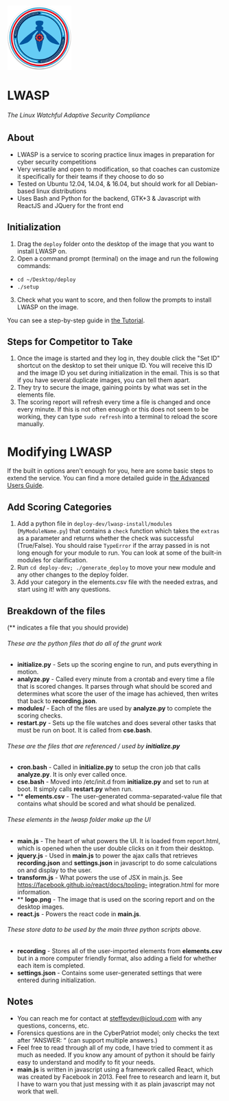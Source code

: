<img alt="LWASP Icon" src="/icon.png" width="150">

# LWASP

###### The Linux Watchful Adaptive Security Compliance

## About
* LWASP is a service to scoring practice linux images in preparation for cyber security competitions
* Very versatile and open to modification, so that coaches can customize it specifically for their teams if they choose to do so
* Tested on Ubuntu 12.04, 14.04, & 16.04, but should work for all Debian-based linux distributions
* Uses Bash and Python for the backend, GTK+3 & Javascript with ReactJS and JQuery for the front end

## Initialization
1. Drag the `deploy` folder onto the desktop of the image that you want to install LWASP on.
2. Open a command prompt (terminal) on the image and run the following commands:
  * `cd ~/Desktop/deploy`
  * `./setup`
3. Check what you want to score, and then follow the prompts to install LWASP on the image.

You can see a step-by-step guide in [the Tutorial](/Tutorial.pdf).

## Steps for Competitor to Take
1. Once the image is started and they log in, they double click the "Set ID" shortcut on the desktop to set their unique ID. You will receive this ID and the image ID you set during initialization in the email. This is so that if you have several duplicate images, you can tell them apart.
2. They try to secure the image, gaining points by what was set in the elements file.
3. The scoring report will refresh every time a file is changed and once every minute. If this is not often enough or this does not seem to be working, they can type `sudo refresh` into a terminal to reload the score manually.

# Modifying LWASP

If the built in options aren't enough for you, here are some basic steps to extend the service.  You can find a more detailed guide in [the Advanced Users Guide](/Advanced%20Users%20Guide.pdf).

## Add Scoring Categories
1. Add a python file in `deploy-dev/lwasp-install/modules` (`MyModuleName.py`) that contains a `check` function which takes the `extras` as a parameter and returns whether the check was successful (True/False).  You should raise `TypeError` if the array passed in is not long enough for your module to run. You can look at some of the built-in modules for clarification.
2. Run `cd deploy-dev; ./generate_deploy` to move your new module and any other changes to the deploy folder.
2. Add your category in the elements.csv file with the needed extras, and start using it!
with any questions.

## Breakdown of the files
(** indicates a file that you should provide)


###### These are the python files that do all of the grunt work
* **initialize.py** - Sets up the scoring engine to run, and puts everything in motion.
* **analyze.py** - Called every minute from a crontab and every time a file that is scored changes. It parses through what should be scored and determines what score the user of the image has achieved, then writes that back to **recording.json**.
* **modules/** - Each of the files are used by **analyze.py** to complete the scoring checks.
* **restart.py** - Sets up the file watches and does several other tasks that must be run on boot. It is called from **cse.bash**.


###### These are the files that are referenced / used by **initialize.py**
* **cron.bash** - Called in **initialize.py** to setup the cron job that calls **analyze.py**. It is only ever called once.
* **cse.bash** - Moved into /etc/init.d from **initialize.py** and set to run at boot. It simply calls **restart.py** when run.
* ** **elements.csv** - The user-generated comma-separated-value file that contains what should be scored and what should be penalized.


###### These elements in the lwasp folder make up the UI
* **main.js** - The heart of what powers the UI. It is loaded from report.html, which is opened when the user double clicks on it from their desktop.
* **jquery.js** - Used in **main.js** to power the ajax calls that retrieves **recording.json** and **settings.json** in javascript to do some calculations on and display to the user.
* **transform.js** - What powers the use of JSX in main.js. See https://facebook.github.io/react/docs/tooling- integration.html for more information.
* ** **logo.png** - The image that is used on the scoring report and on the desktop images.
* **react.js** - Powers the react code in **main.js**.


###### These store data to be used by the main three python scripts above.
* **recording** - Stores all of the user-imported elements from **elements.csv** but in a more computer friendly format, also adding a field for whether each item is completed.
* **settings.json** - Contains some user-generated settings that were entered during initialization.


## Notes
* You can reach me for contact at [steffeydev@icloud.com](mailto:steffeydev@icloud.com) with any questions, concerns, etc.
* Forensics questions are in the CyberPatriot model; only checks the text after “ANSWER: “ (can support multiple answers.)
* Feel free to read through all of my code, I have tried to comment it as much as needed. If you know any amount of python it should be fairly easy to understand and modify to fit your needs.
* **main.js** is written in javascript using a framework called React, which was created by Facebook in 2013. Feel free to research and learn it, but I have to warn you that just messing with it as plain javascript may not work that well.
